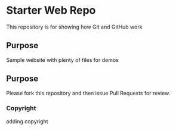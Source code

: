 # Starter Web Repo

This repository is for showing how Git and GitHub work

## Purpose

Sample website with plenty of files for demos

## Purpose
Please fork this repository and then issue Pull Requests for review.

### Copyright
adding copyright